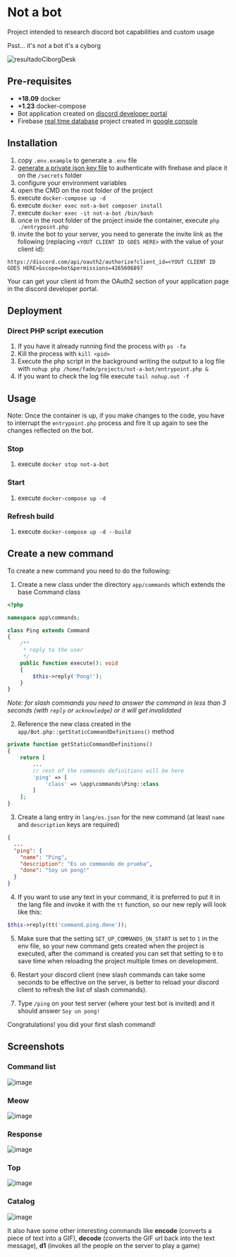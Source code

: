 # Not a bot
Project intended to research discord bot capabilities and custom usage

Psst... it's not a bot it's a cyborg

![resultadoCiborgDesk](https://user-images.githubusercontent.com/11744752/113503542-2cd6b180-94f8-11eb-8bcd-c5a85e241224.png)

## Pre-requisites
- **+18.09** docker
- **+1.23** docker-compose
- Bot application created on [discord developer portal](https://discord.com/developers/docs/intro)
- Firebase [real time database](https://firebase.google.com/products/realtime-database) project created in [google console](https://console.firebase.google.com/)

## Installation
1. copy `.env.example` to generate a `.env` file
3. [generate a private json key file](https://firebase.google.com/docs/admin/setup#initialize-sdk) to authenticate with firebase and place it on the `/secrets` folder
2. configure your environment variables
3. open the CMD on the root folder of the project
4. execute `docker-compose up -d`
5. execute `docker exec not-a-bot composer install`
5. execute `docker exec -it not-a-bot /bin/bash`
6. once in the root folder of the project inside the container, execute `php ./entrypoint.php`
7. invite the bot to your server, you need to generate the invite link as the following (replacing `<YOUT CLIENT ID GOES HERE>` with the value of your client id):

`https://discord.com/api/oauth2/authorize?client_id=<YOUT CLIENT ID GOES HERE>&scope=bot&permissions=4265606897`

Your can get your client id from the OAuth2 section of your application page in the discord developer portal.

## Deployment

### Direct PHP script execution

1. If you have it already running find the process with `ps -fa`
2. Kill the process with `kill <pid>`
3. Execute the php script in the background writing the output to a log file with
`nohup php /home/fadm/projects/not-a-bot/entrypoint.php &`
4. If you want to check the log file execute `tail nohup.out -f`


## Usage

Note: Once the container is up, if you make changes to the code, you have to interrupt the `entrypoint.php` process
and fire it up again to see the changes reflected on the bot.

### Stop
1. execute `docker stop not-a-bot`

### Start
1. execute `docker-compose up -d`

### Refresh build
1. execute `docker-compose up -d --build`

## Create a new command

To create a new command you need to do the following:
1. Create a new class under the directory `app/commands` which extends the base Command class
```php
<?php

namespace app\commands;

class Ping extends Command
{
	/**
	 * reply to the user
	 */
	public function execute(): void
	{
		$this->reply('Pong!');
	}
}
```
_Note: for slash commands you need to answer the command in less than 3 seconds (with `reply` or `acknowledge`) or it will get invalidated_

2. Reference the new class created in the `app/Bot.php::getStaticCommandDefinitions()` method
```php
private function getStaticCommandDefinitions()
{
	return [
		...
		// rest of the commands definitions will be here
		'ping' => [
			'class' => \app\commands\Ping::class
		]
	];
}
```

3. Create a lang entry in `lang/es.json` for the new command (at least `name` and `description` keys are required)
```json
{
  ...
  "ping": {
	"name": "Ping",
	"description": "Es un commando de prueba",
	"done": "Soy un pong!"
  }
}
```

4. If you want to use any text in your command, it is preferred to put it in the lang file and invoke it with the `tt` function, so our new reply will look like this:
```php
$this->reply(tt('command.ping.done'));
```

5. Make sure that the setting `SET_UP_COMMANDS_ON_START` is set to `1` in the env file, so your new command gets created when the project is executed,
after the command is created you can set that setting to `0` to save time when reloading the project multiple times on development.

6. Restart your discord client (new slash commands can take some seconds to be effective on the server, is better to reload your discord client to refresh the list of slash commands).

7. Type `/ping` on your test server (where your test bot is invited) and it should answer `Soy un pong!`

Congratulations! you did your first slash command!

## Screenshots

### Command list
![image](https://user-images.githubusercontent.com/42556506/230278619-12bf9ff7-004f-4b11-bcad-4a3aa6882fd8.png)

### Meow
![image](https://user-images.githubusercontent.com/42556506/230278710-6280732e-6469-48bf-a87f-a0eec52cb4b3.png)

### Response
![image](https://user-images.githubusercontent.com/42556506/230278968-a5fa1e00-2e8a-4e6b-80ef-0da3c407f81f.png)

### Top
![image](https://user-images.githubusercontent.com/42556506/230279333-71b4a744-8013-4d7e-9f24-3c99ca494abe.png)

### Catalog
![image](https://user-images.githubusercontent.com/42556506/230279430-9f60e7b8-0e9d-4d1c-8eca-2b89a702a81f.png)

It also have some other interesting commands like **encode** (converts a piece of text into a GIF), **decode** (converts the GIF url back into the text message), **d1** (invokes all the people on the server to play a game)